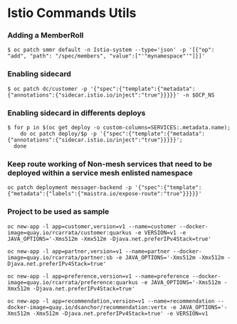 # Istio Commands Utils

### Adding a MemberRoll
```console
$ oc patch smmr default -n Istio-system --type='json' -p '[{"op": "add", "path": "/spec/members", "value":["'"mynamespace"'"]}]'
```

### Enabling sidecard
```console
$ oc patch dc/customer -p '{"spec":{"template":{"metadata":{"annotations":{"sidecar.istio.io/inject":"true"}}}}}' -n $OCP_NS
```
### Enabling sidecard in differents deploys
```console
$ for p in $(oc get deploy -o custom-columns=SERVICES:.metadata.name);
    do oc patch deploy/$p -p '{"spec":{"template":{"metadata":{"annotations":{"sidecar.istio.io/inject":"true"}}}}}'; 
  done
```
### Keep route working of Non-mesh services that need to be deployed within a service mesh enlisted namespace
```console
oc patch deployment messager-backend -p '{"spec":{"template":{"metadata":{"labels":{"maistra.io/expose-route":"true"}}}}}'
```

### Project to be used as sample
```console
oc new-app -l app=customer,version=v1 --name=customer --docker-image=quay.io/rcarrata/customer:quarkus -e VERSION=v1 -e  JAVA_OPTIONS='-Xms512m -Xmx512m -Djava.net.preferIPv4Stack=true'

oc new-app -l app=partner,version=v1 --name=partner --docker-image=quay.io/rcarrata/partner:sb -e JAVA_OPTIONS='-Xms512m -Xmx512m -Djava.net.preferIPv4Stack=true' 

oc new-app -l app=preference,version=v1 --name=preference --docker-image=quay.io/rcarrata/preference:quarkus -e JAVA_OPTIONS='-Xms512m -Xmx512m -Djava.net.preferIPv4Stack=true'

oc new-app -l app=recommendation,version=v1 --name=recommendation --docker-image=quay.io/dsanchor/recommendation:vertx -e JAVA_OPTIONS='-Xms512m -Xmx512m -Djava.net.preferIPv4Stack=true' -e VERSION=v1
```


